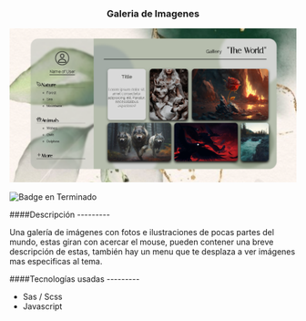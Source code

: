 <h3 align="center">Galeria de Imagenes</h3>
<img src="./img/Gallery.png" alt="Captura del proyecto">

![Badge en Terminado](https://img.shields.io/badge/STATUS-EN%20DESAROLLO-blue) 

####Descripción ---------

Una galería de imágenes con fotos e ilustraciones de pocas partes del mundo, estas giran con acercar el mouse, pueden contener una breve descripción de estas, también hay un menu que te desplaza a ver imágenes mas especificas al tema.

####Tecnologías usadas ---------

- Sas / Scss
- Javascript